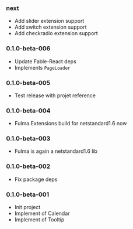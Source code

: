 ### next

* Add slider extension support
* Add switch extension support
* Add checkradio extension support

### 0.1.0-beta-006

* Update Fable-React deps
* Implements `PageLoader`

### 0.1.0-beta-005

* Test release with projet reference

### 0.1.0-beta-004

* Fulma.Extensions build for netstandard1.6 now

### 0.1.0-beta-003

* Fulma is again a netstandard1.6 lib

### 0.1.0-beta-002

* Fix package deps

### 0.1.0-beta-001

* Init project
* Implement of Calendar
* Implement of Tooltip
